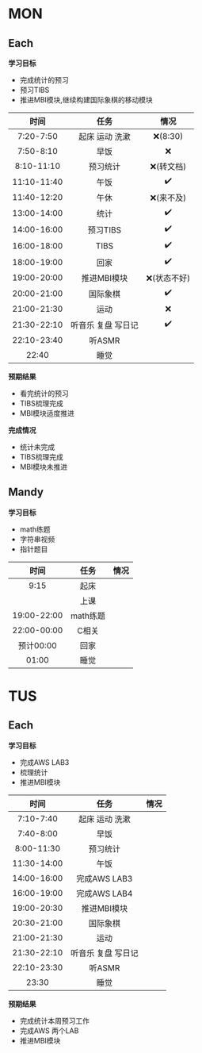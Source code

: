 # MON

## Each

**学习目标**

- 完成统计的预习
- 预习TIBS
- 推进MBI模块,继续构建国际象棋的移动模块

|    时间     |        任务        |    情况     |
| :---------: | :----------------: | :---------: |
|  7:20-7:50  |   起床 运动 洗漱   |   ❌(8:30)   |
|  7:50-8:10  |        早饭        |      ❌      |
| 8:10-11:10  |      预习统计      |  ❌(转文档)  |
| 11:10-11:40 |        午饭        |      ✔️      |
| 11:40-12:20 |        午休        |  ❌(来不及)  |
| 13:00-14:00 |        统计        |      ✔️      |
| 14:00-16:00 |      预习TIBS      |      ✔️      |
| 16:00-18:00 |        TIBS        |      ✔️      |
| 18:00-19:00 |        回家        |      ✔️      |
| 19:00-20:00 |    推进MBI模块     | ❌(状态不好) |
| 20:00-21:00 |      国际象棋      |      ✔️      |
| 21:00-21:30 |        运动        |      ❌      |
| 21:30-22:10 | 听音乐 复盘 写日记 |      ✔️      |
| 22:10-23:40 |       听ASMR       |             |
|    22:40    |        睡觉        |             |

**预期结果**

- 看完统计的预习
- TIBS梳理完成
- MBI模块适度推进

**完成情况**

- 统计未完成
- TIBS梳理完成
- MBI模块未推进

## Mandy

**学习目标**

- math练题
- 字符串视频
- 指针题目

|    时间     |        任务        | 情况 |
| :---------: | :----------------: | :--: |
|  9:15       |        起床       |      |
|             |        上课        |      |
| 19:00-22:00 |      math练题      |      |
| 22:00-00:00 |       C相关        |      |
|   预计00:00  |       回家        |      |
|    01:00    |        睡觉        |      |

# TUS

## Each

**学习目标**

- 完成AWS LAB3
- 梳理统计
- 推进MBI模块

|    时间     |        任务        | 情况 |
| :---------: | :----------------: | :--: |
|  7:10-7:40  |   起床 运动 洗漱   |      |
|  7:40-8:00  |        早饭        |      |
| 8:00-11:30  |      预习统计      |      |
| 11:30-14:00 |        午饭        |      |
| 14:00-16:00 |    完成AWS LAB3    |      |
| 16:00-19:00 |    完成AWS LAB4    |      |
| 19:00-20:30 |    推进MBI模块     |      |
| 20:30-21:00 |      国际象棋      |      |
| 21:00-21:30 |        运动        |      |
| 21:30-22:10 | 听音乐 复盘 写日记 |      |
| 22:10-23:30 |       听ASMR       |      |
|    23:30    |        睡觉        |      |

**预期结果**

- 完成统计本周预习工作
- 完成AWS 两个LAB
- 推进MBI模块